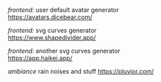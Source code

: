 *frontend:* user default avatar generator
<br>
https://avatars.dicebear.com/

*frontend:* svg curves generator
<br>
https://www.shapedivider.app/

*frontend:* another svg curves generator
<br>
https://app.haikei.app/

*ambiance* rain noises and stuff
https://pluvior.com/
